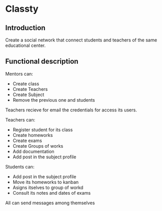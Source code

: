 # Classty
## Introduction

Create a social network that connect students and teachers of the same educational center.

## Functional description

Mentors can:

- Create class
- Create Teachers
- Create Subject
- Remove the previous one and students

Teachers recieve for email the credentials for access its users.

Teachers can:

- Register student for its class
- Create homeworks
- Create exams
- Create Groups of works
- Add documentation
- Add post in the subject profile

Students can:
- Add post in the subject profile
- Move its homeworks to kanban
- Asigns itselves to group of workd
- Consult its notes and dates of exams

All can send messages among themselves